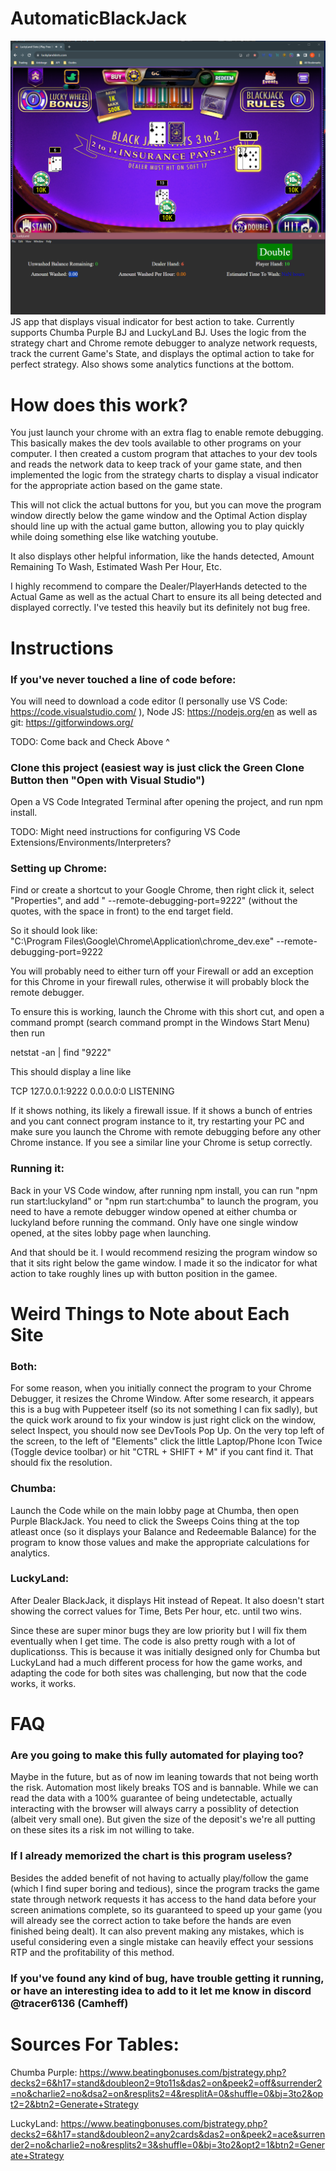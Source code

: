 # AutomaticBlackJack
![Example Screenshot](Software.PNG)
JS app that displays visual indicator for best action to take. Currently supports Chumba Purple BJ and LuckyLand BJ. Uses the logic from the strategy chart and Chrome remote debugger to analyze network requests, track the current Game's State, and displays the optimal action to take for perfect strategy. Also shows some analytics functions at the bottom.

# How does this work?
You just launch your chrome with an extra flag to enable remote debugging. This basically makes the dev tools available to other programs on your computer. I then created a custom program that attaches to your dev tools and reads the network data to keep track of your game state, and then implemented the logic from the strategy charts to display a visual indicator for the appropriate action based on the game state. 

This will not click the actual buttons for you, but you can move the program window directly below the game window and the Optimal Action display should line up with the actual game button, allowing you to play quickly while doing something else like watching youtube.

It also displays other helpful information, like the hands detected, Amount Remaining To Wash, Estimated Wash Per Hour, Etc.

I highly recommend to compare the Dealer/PlayerHands detected to the Actual Game as well as the actual Chart to ensure its all being detected and displayed correctly. I've tested this heavily but its definitely not bug free.


# Instructions
### If you've never touched a line of code before: 
You will need to download a code editor (I personally use VS Code: https://code.visualstudio.com/ ), Node JS: https://nodejs.org/en as well as git: https://gitforwindows.org/

TODO: Come back and Check Above ^

### Clone this project (easiest way is just click the Green Clone Button then "Open with Visual Studio")
Open a VS Code Integrated Terminal after opening the project, and run npm install.

TODO: Might need instructions for configuring VS Code Extensions/Environments/Interpreters?

### Setting up Chrome:
Find or create a shortcut to your Google Chrome, then right click it, select "Properties", and add " --remote-debugging-port=9222" (without the quotes, with the space in front) to the end target field.

So it should look like:  
"C:\Program Files\Google\Chrome\Application\chrome_dev.exe" --remote-debugging-port=9222 

You will probably need to either turn off your Firewall or add an exception for this Chrome in your firewall rules, otherwise it will probably block the remote debugger.

To ensure this is working, launch the Chrome with this short cut, and open a command prompt (search command prompt in the Windows Start Menu) then run

netstat -an | find "9222"

This should display a line like

  TCP    127.0.0.1:9222         0.0.0.0:0              LISTENING
  
If it shows nothing, its likely a firewall issue. If it shows a bunch of entries and you cant connect program instance to it, try restarting your PC and make sure you launch the Chrome with remote debugging before any other Chrome instance. If you see a similar line your Chrome is setup correctly.

### Running it:
Back in your VS Code window, after running npm install, you can run "npm run start:luckyland" or "npm run start:chumba" to launch the program, you need to have a remote debugger window opened at either chumba or luckyland before running the command. Only have one single window opened, at the sites lobby page when launching.

And that should be it. I would recommend resizing the program window so that it sits right below the game window. I made it so the indicator for what action to take roughly lines up with button position in the gamee.

# Weird Things to Note about Each Site
### Both:
For some reason, when you initially connect the program to your Chrome Debugger, it resizes the Chrome Window. After some research, it appears this is a bug with Puppeteer itself (so its not something I can fix sadly), but the quick work around to fix your window is just right click on the window, select Inspect, you should now see DevTools Pop Up. On the very top left of the screen, to the left of "Elements" click the little Laptop/Phone Icon Twice (Toggle device toolbar) or hit "CTRL + SHIFT + M" if you cant find it. That should fix the resolution.

### Chumba:
Launch the Code while on the main lobby page at Chumba, then open Purple BlackJack. You need to click the Sweeps Coins thing at the top atleast once (so it displays your Balance and Redeemable Balance) for the program to know those values and make the appropriate calculations for analytics.

### LuckyLand:
After Dealer BlackJack, it displays Hit instead of Repeat. It also doesn't start showing the correct values for Time, Bets Per hour, etc. until two wins. 

Since these are super minor bugs they are low priority but I will fix them eventually when I get time. The code is also pretty rough with a lot of duplicationss. This is because it was initially designed only for Chumba but LuckyLand had a much different process for how the game works, and adapting the code for both sites was challenging, but now that the code works, it works.

# FAQ
### Are you going to make this fully automated for playing too?
Maybe in the future, but as of now im leaning towards that not being worth the risk. Automation most likely breaks TOS and is bannable. While we can read the data with a 100% guarantee of being undetectable, actually interacting with the browser will always carry a possiblity of detection (albeit very small one). But given the size of the deposit's we're all putting on these sites its a risk im not willing to take.

### If I already memorized the chart is this program useless?
Besides the added benefit of not having to actually play/follow the game (which I find super boring and tedious), since the program tracks the game state through network requests it has access to the hand data before your screen animations complete, so its guaranteed to speed up your game (you will already see the correct action to take before the hands are even finished being dealt). 
It can also prevent making any mistakes, which is useful considering even a single mistake can heavily effect your sessions RTP and the profitability of this method. 

### If you've found any kind of bug, have trouble getting it running, or have an interesting idea to add to it let me know in discord @tracer6136 (Camheff)

# Sources For Tables:
Chumba Purple:
https://www.beatingbonuses.com/bjstrategy.php?decks2=6&h17=stand&doubleon2=9to11s&das2=on&peek2=off&surrender2=no&charlie2=no&dsa2=on&resplits2=4&resplitA=0&shuffle=0&bj=3to2&opt2=2&btn2=Generate+Strategy

LuckyLand:
https://www.beatingbonuses.com/bjstrategy.php?decks2=6&h17=stand&doubleon2=any2cards&das2=on&peek2=ace&surrender2=no&charlie2=no&resplits2=3&shuffle=0&bj=3to2&opt2=1&btn2=Generate+Strategy
